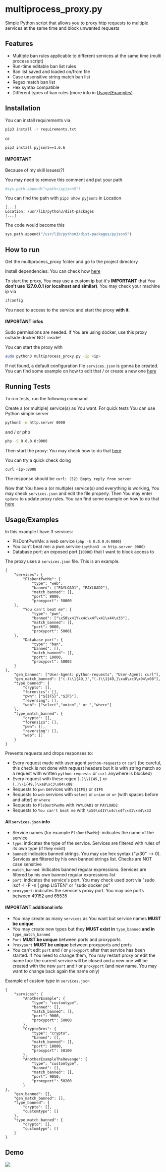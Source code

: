 
# multiprocess_proxy.py

Simple Python script that allows you to proxy http requests to multiple services at the same time and block unwanted requests


## Features

- Multiple ban rules applicable to different services at the same time (multi process script)
- Run-time editable ban list rules
- Ban list saved and loaded on/from file
- Case unsensitive string match ban list
- Regex match ban list
- Hex syntax compatible
- Different types of ban rules (more info in [Usage/Examples](#Usage/Examples))

## Installation

You can install requirements via

```bash
pip3 install -r requirements.txt
```

or

```bash
pip3 install pyjson5==1.6.6
```

#### IMPORTANT

Because of my skill issues(?)

You may need to remove this comment and put your path
```python
#sys.path.append("<path>/pyjson5")
```
You can find the path with `pip3 show pyjson5` in Location

```
[...]
Location: /usr/lib/python3/dist-packages
[...]
```

The code would become this

```python
sys.path.append("/usr/lib/python3/dist-packages/pyjson5")
```
## How to run

Get the multiprocess_proxy folder and go to the project directory

Install dependencies: You can check how [here](#Installation)

To start the proxy, You may use a custom ip but it's **IMPORTANT** that You **don't use 127.0.0.1 (or localhost and similar)**. You may check your machine ip via

```bash
ifconfig
```

You need to access to the service and start the proxy **with it**. 

#### IMPORTANT infos
Sudo permissions are needed. If You are using docker, use this proxy outside docker NOT inside!

You can start the proxy with
```bash
sudo python3 multiprocess_proxy.py -ip <ip>
```

If not found, a default configuration file `services.json` is gonna be created. You can find some example on how to edit that / or create a new one [here](#Usage/Examples)
## Running Tests

To run tests, run the following command

Create a (or multiple) service(s) as You want. For quick tests You can use Python simple server

```bash
python3 -m http.server 8000
```

and / or php

```bash
php -S 0.0.0.0:9000
```

Then start the proxy: You may check how to do that [here](#How-to-run)

You can try a quick check doing 
```bash
curl <ip>:8000
```
The response should be `curl: (52) Empty reply from server`

Now that You have a (or multiple) service(s) and everything is working, You may check `services.json` and edit the file properly. Then You may enter `update` to update proxy rules. You can find some example on how to do that [here](#Usage/Examples)
## Usage/Examples

In this example I have 3 services:
- PlsDontPwnMe: a web service (`php -S 0.0.0.0:8000`)
- You can't beat me: a pwn service (`python3 -m http.server 9000`)
- Database port: an exposed port (`10000`) that I want to block access to

The proxy uses a `services.json` file. This is an example.
```
{
	"services": {
		"PlsDontPwnMe": {
			"type": "web",
			"banned": ["PAYLOAD1", "PAYLOAD2"],
			"match_banned": [],
			"port": 8000,
			"proxyport": 50000
	},
		"You can't beat me": {
			"type": "pwn",
			"banned": ["\x50\x41Y\x4c\x4f\x41\x44\x33"],
			"match_banned": [],
			"port": 9000,
			"proxyport": 50001
	},
		"Database port": {
			"type": "ban",
			"banned": [],
			"match_banned": [],
			"port": 10000,
			"proxyport": 50002
	}
},
	"gen_banned": ["User-Agent: python-requests", "User-Agent: curl"],
	"gen_match_banned": ["(.)\\1{49,}","(.)\\1{49,}\xa8\xc3\x04\x08"],
	"type_banned": {
		"crypto": [],
		"forensics": [],
		"pwn": ["${IFS}","$IFS"],
		"reversing": [],
		"web": ["select","union"," or ","where"]
	},
	"type_match_banned": {
		"crypto": [],
		"forensics": [],
		"pwn": [],
		"reversing": [],
		"web": []
	}
}
```
Prevents requests and drops responses to:
- Every request made with user agent `python-requests` or `curl` (be careful, this check is not done with request headers but It is with string match so a request with written `python-requests` or `curl` anywhere is blocked)
- Every request with these regex `(.)\\1{49,}` or `(.)\\1{49,}\xa8\xc3\x04\x08`
- Requests to `pwn` services with `${IFS}` or `$IFS`
- Requests to `web` services with `select` or `union` or `or` (with spaces before and after) or `where`
- Requests to `PlsDontPwnMe` with `PAYLOAD1` or `PAYLOAD2`
- Requests to `You can't beat me` with `\x50\x41Y\x4c\x4f\x41\x44\x33`

#### All `services.json` info

- Service names (for example `PlsDontPwnMe`): indicates the name of the service
- `type`: indicates the type of the service. Services are filtered with rules of its own type (if they exist)
- `banned`: indicates banned strings. You may use hex syntax ("\x30" --> 0). Services are filtered by his own banned strings list. Checks are NOT case sensitive
- `match_banned`: indicates banned regular expressions. Services are filtered by his own banned regular expressions list
- `port`: indicates the service's port. You may check used port via "sudo lsof -I -P -n | grep LISTEN" or "sudo docker ps"
- `proxyport`: indicates the service's proxy port. You may use ports between 49152 and 65535

#### IMPORTANT additional info

- You may create as many `services` as You want but service names **MUST be unique**
- You may create new types but they **MUST exist in** `type_banned` **and in** `type_match_banned`
- `Port` **MUST be unique** between ports and proxyports
- `Proxyport` **MUST be unique** between proxyports and ports
- You can't edit `port` and / or `proxyport` after that service has been started. If You need to change them, You may restart proxy or edit the name too: the current service will be closed and a new one will be created with the new `port` and / or `proxyport` (and new name, You may want to change back again the name only)

Example of custom type in `services.json`
```
{
	"services": {
		"AnotherExample": {
			"type": "customtype",
			"banned": [],
			"match_banned": [],
			"port": 9000,
			"proxyport": 50000
        },
        "CryptoBros": {
			"type": "crypto",
			"banned": [],
			"match_banned": [],
			"port": 10000,
			"proxyport": 50100
        },
        "AnotherExampleTheRevenge": {
			"type": "customtype",
			"banned": [],
			"match_banned": [],
			"port": 9050,
			"proxyport": 50200
        }
},
	"gen_banned": [],
	"gen_match_banned": [],
	"type_banned": {
		"crypto": [],
        "customtype": []
	},
	"type_match_banned": {
		"crypto": [],
        "customtype": []
	}
}
```
## Demo

![](https://github.com/sandrulino01/ctf-tools/http/multiprocess_proxy/demo/demo.gif)